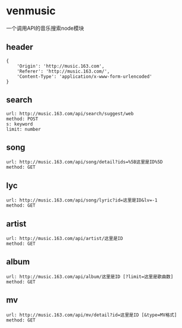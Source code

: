 venmusic
========

一个调用API的音乐搜索node模块

## header
    {
        'Origin': 'http://music.163.com',
        'Referer': 'http://music.163.com/',
        'Content-Type': 'application/x-www-form-urlencoded'
    }

## search
    url: http://music.163.com/api/search/suggest/web
    method: POST
    s: keyword
    limit: number

## song
    url: http://music.163.com/api/song/detail?ids=%5B这里是ID%5D
    method: GET

## lyc
    url: http://music.163.com/api/song/lyric?id=这里是ID&lv=-1
    method: GET

## artist
    url: http://music.163.com/api/artist/这里是ID
    method: GET

## album
    url: http://music.163.com/api/album/这里是ID [?limit=这里是歌曲数]
    method: GET

##  mv
    url: http://music.163.com/api/mv/detail?id=这里是ID [&type=MV格式]
    method: GET
